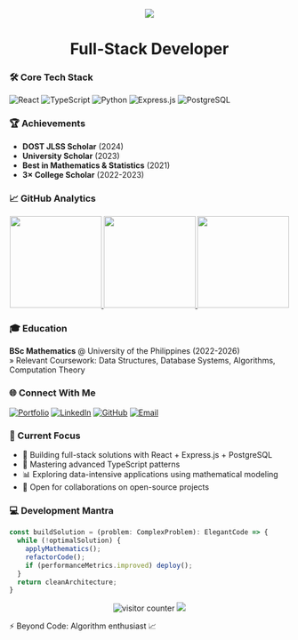 <p align="center">
  <img src="https://capsule-render.vercel.app/api?type=waving&color=gradient&height=100&section=header&text=John%20Lester%20Escarlan&fontSize=32&fontColor=ffffff&animation=fadeIn"/>
</p>

<h1 align="center">Full-Stack Developer</h1>

### 🛠 Core Tech Stack
![React](https://img.shields.io/badge/-React-61DAFB?style=flat-square&logo=react&logoColor=black)
![TypeScript](https://img.shields.io/badge/-TypeScript-3178C6?style=flat-square&logo=typescript&logoColor=white)
![Python](https://img.shields.io/badge/-Python-3776AB?style=flat-square&logo=python&logoColor=white)
![Express.js](https://img.shields.io/badge/-Express.js-000000?style=flat-square&logo=express&logoColor=white)
![PostgreSQL](https://img.shields.io/badge/-PostgreSQL-4169E1?style=flat-square&logo=postgresql&logoColor=white)

### 🏆 Achievements
- **DOST JLSS Scholar** (2024)
- **University Scholar** (2023)
- **Best in Mathematics & Statistics** (2021)
- **3× College Scholar** (2022-2023)

### 📈 GitHub Analytics
<div align="center">
  <a href="https://github.com/jlescarlan11">
    <img height="165em" src="https://github-readme-stats.vercel.app/api?username=jlescarlan11&show_icons=true&theme=vision-friendly-dark&include_all_commits=true&count_private=true&random=12345"/>
    <img height="165em" src="https://github-readme-stats.vercel.app/api/top-langs/?username=jlescarlan11&layout=compact&theme=vision-friendly-dark&random=12345"/>
    <img height="165em" src="https://nirzak-streak-stats.vercel.app/?user=jlescarlan11&theme=dark&hide_border=false&random=12345"/>
  </a>
</div>

### 🎓 Education
**BSc Mathematics** @ University of the Philippines (2022-2026)  
» Relevant Coursework: Data Structures, Database Systems, Algorithms, Computation Theory

### 🌐 Connect With Me
[![Portfolio](https://img.shields.io/badge/🌐_Portfolio-FF4088?style=for-the-badge&logo=vercel&logoColor=white)](https://john-lester-escarlan-portfolio.vercel.app/)
[![LinkedIn](https://img.shields.io/badge/LinkedIn-0077B5?style=for-the-badge&logo=linkedin&logoColor=white)](https://www.linkedin.com/in/john-lester-escarlan/)
[![GitHub](https://img.shields.io/badge/GitHub-181717?style=for-the-badge&logo=github&logoColor=white)](https://github.com/jlescarlan11)
[![Email](https://img.shields.io/badge/Email-D14836?style=for-the-badge&logo=gmail&logoColor=white)](mailto:jnescarlan@up.edu.ph)

### 🚀 Current Focus
- 🔭 Building full-stack solutions with React + Express.js + PostgreSQL
- 🌱 Mastering advanced TypeScript patterns
- 📊 Exploring data-intensive applications using mathematical modeling
- 🤝 Open for collaborations on open-source projects

### 💻 Development Mantra
```typescript
const buildSolution = (problem: ComplexProblem): ElegantCode => {
  while (!optimalSolution) {
    applyMathematics();
    refactorCode();
    if (performanceMetrics.improved) deploy();
  }
  return cleanArchitecture;
}
```
<p align="center"> <img src="https://komarev.com/ghpvc/?username=jlescarlan11&label=Profile%20Views&color=0e75b6&style=flat" alt="visitor counter"/> <img src="https://capsule-render.vercel.app/api?type=waving&color=gradient&height=100&section=footer"/> </p>
⚡ Beyond Code: Algorithm enthusiast 📈
